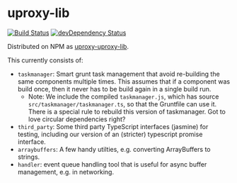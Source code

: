# uproxy-lib

[![Build Status](https://travis-ci.org/uProxy/uproxy-lib.svg?branch=master)](https://travis-ci.org/uProxy/uproxy-lib) [![devDependency Status](https://david-dm.org/uProxy/uproxy-lib/dev-status.svg)](https://david-dm.org/uProxy/uproxy-lib#info=devDependencies)

Distributed on NPM as [uproxy-uproxy-lib](https://www.npmjs.org/package/uproxy-uproxy-lib).

This currently consists of:

 * `taskmanager`: Smart grunt task management that avoid re-building the same components multiple times. This assumes that if a component was build once, then it never has to be build again in a single build run.
   * Note: We include the compiled `taskmanager.js`, which has source `src/taskmanager/taskmanager.ts`, so that the Gruntfile can use it. There is a special rule to rebuild this version of taskmanager. Got to love circular dependencies right?
 * `third_party`: Some third party TypeScript interfaces (jasmine) for testing, including our version of an (stricter) typescript promise interface.
 * `arraybuffers`: A few handy utilties, e.g. converting ArrayBuffers to strings.
 * `handler`: event queue handling tool that is useful for async buffer management, e.g. in networking.
